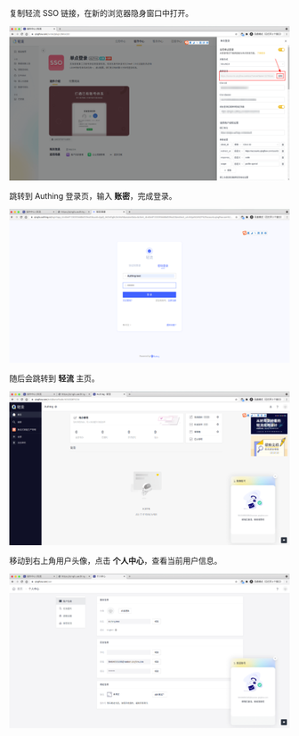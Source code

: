 <IntegrationDetailCard title="体验登录">

复制轻流 SSO 链接，在新的浏览器隐身窗口中打开。

<img src="../../images/integration/qingflow/3-1.png" class="md-img-padding" />

跳转到 Authing 登录页，输入 **账密**，完成登录。

<img src="../../images/integration/qingflow/3-2.png" class="md-img-padding" />

随后会跳转到 **轻流** 主页。

<img src="../../images/integration/qingflow/3-3.png" class="md-img-padding" />

移动到右上角用户头像，点击 **个人中心**，查看当前用户信息。

<img src="../../images/integration/qingflow/3-4.png" class="md-img-padding" />

</IntegrationDetailCard>

